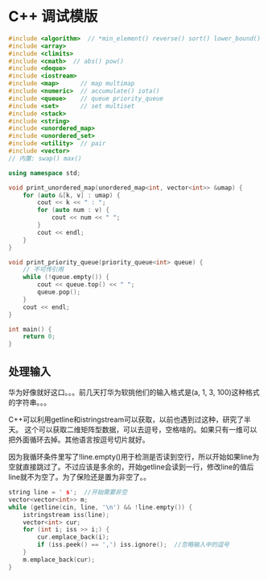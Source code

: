 # C++ 调试模版

```c++
#include <algorithm>  // *min_element() reverse() sort() lower_bound() upper_bound()
#include <array>
#include <climits>
#include <cmath>  // abs() pow()
#include <deque>
#include <iostream>
#include <map>      // map multimap
#include <numeric>  // accumulate() iota()
#include <queue>    // queue priority_queue
#include <set>      // set multiset
#include <stack>
#include <string>
#include <unordered_map>
#include <unordered_set>
#include <utility>  // pair
#include <vector>
// 内置: swap() max()

using namespace std;

void print_unordered_map(unordered_map<int, vector<int>> &umap) {
    for (auto &[k, v] : umap) {
        cout << k << " : ";
        for (auto num : v) {
            cout << num << " ";
        }
        cout << endl;
    }
}

void print_priority_queue(priority_queue<int> queue) {
    // 不可传引用
    while (!queue.empty()) {
        cout << queue.top() << " ";
        queue.pop();
    }
    cout << endl;
}

int main() {
    return 0;
}
```

## 处理输入

华为好像就好这口。。。前几天打华为软挑他们的输入格式是(a, 1, 3, 100)这种格式的字符串。。。

C++可以利用getline和istringstream可以获取，以前也遇到过这种，研究了半天。 这个可以获取二维矩阵型数据，可以去逗号，空格啥的。如果只有一维可以把外面循环去掉。其他语言按逗号切片就好。

因为我循环条件里写了!line.empty()用于检测是否读到空行，所以开始如果line为空就直接跳过了。不过应该是多余的，开始getline会读到一行，修改line的值后line就不为空了。为了保险还是置为非空了。。

```c++
string line = ' s';  //开始需要非空
vector<vector<int>> m;
while (getline(cin, line, '\n') && !line.empty()) {
    istringstream iss(line);
    vector<int> cur;
    for (int i; iss >> i;) {
        cur.emplace_back(i);
        if (iss.peek() == ',') iss.ignore();  //忽略输入中的逗号
    }
    m.emplace_back(cur);
}
```

